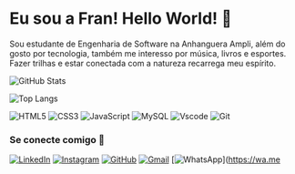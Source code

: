 # Eu sou a Fran! Hello World! 👋

Sou estudante de Engenharia de Software na Anhanguera Ampli, além do gosto por tecnologia, também me interesso por música, livros e esportes. Fazer trilhas e estar conectada com a natureza recarrega meu espírito. 

![GitHub Stats](https://github-readme-stats.vercel.app/api?username=ffchie&theme=transparent&bg_color=000&border_color=30A3DC&show_icons=true&icon_color=30A3DC&title_color=E94D5F&text_color=FFF)

![Top Langs](https://github-readme-stats-git-masterrstaa-rickstaa.vercel.app/api/top-langs/?username=ffchie&layout=compact&bg_color=000&border_color=30A3DC&title_color=E94D5F&text_color=FFF)

![HTML5](https://img.shields.io/badge/HTML5-E34F26?style=for-the-badge&logo=html5&logoColor=white)
![CSS3](https://img.shields.io/badge/CSS3-1572B6?style=for-the-badge&logo=css3&logoColor=white)
![JavaScript](https://img.shields.io/badge/JavaScript-F7DF1E?style=for-the-badge&logo=javascript&logoColor=black)
![MySQL](https://img.shields.io/badge/MySQL-00000F?style=for-the-badge&logo=mysql&logoColor=white)
![Vscode](https://img.shields.io/badge/Vscode-007ACC?style=for-the-badge&logo=visual-studio-code&logoColor=white)
![Git](https://img.shields.io/badge/GIT-E44C30?style=for-the-badge&logo=git&logoColor=white)

### Se conecte comigo 💬
[![LinkedIn](https://img.shields.io/badge/LinkedIn-0077B5?style=for-the-badge&logo=linkedin&logoColor=white)](https://www.linkedin.com/in/franchiessi/) 
[![Instagram](https://img.shields.io/badge/-Instagram-%23E4405F?style=for-the-badge&logo=instagram&logoColor=white)](https://www.instagram.com/ffchie/)
[![GitHub](https://img.shields.io/badge/GitHub-100000?style=for-the-badge&logo=github&logoColor=white)](https://github.com/ffchie)
[![Gmail](https://img.shields.io/badge/Gmail-333333?style=for-the-badge&logo=gmail&logoColor=red)](mailto:fran.chiessi@gmail.com)
[![WhatsApp](https://img.shields.io/badge/WhatsApp-25D366?style=for-the-badge&logo=whatsapp&logoColor=white)](https://wa.me
